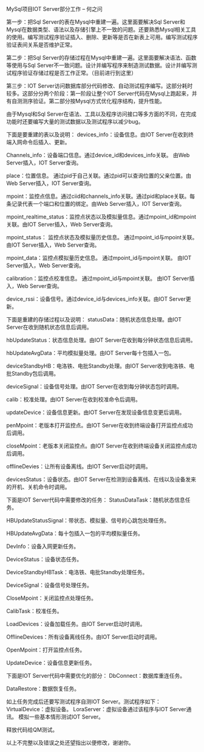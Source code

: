 MySql项目IOT Server部分工作 – 何之问

第一步：把Sql Server的表在Mysql中重建一遍。这里面要解决Sql Server和Mysql在数据类型、语法以及存储引擎上不一致的问题。还要熟悉Mysql相关工具的使用。编写测试程序验证插入、删除、更新等是否在新表上可用。编写测试程序验证表间关系是否维护正常。

第二步：把Sql Server的存储过程在Mysql中重建一遍。这里面要解决语法、函数等使用与Sql Server不一致问题。设计并编写程序来制造测试数据。设计并编写测试程序验证存储过程是否工作正常。（目前进行到这里）

第三步：IOT Server访问数据库部分代码修改、自动测试程序编写。这部分耗时较多。这部分分两个阶段：第一阶段让整个IOT Server代码在Mysql上跑起来，并有自测测序验证。第二部分按Mysql方式优化程序结构，提升性能。

由于Mysql和Sql Server在语法、工具以及程序访问接口等多方面的不同，在完成功能时还要编写大量的测试数据以及测试程序以减少bug。

下面是要重建的表以及说明：
devices_info：设备信息。由IOT Server在收到终端入网命令后插入、更新。

Channels_info：设备端口信息。通过device_id和devices_info关联。 由Web Server插入，IOT Server查询。

place：位置信息。 通过pid于自己关联。通过pid可以查询位置的父亲位置。由Web Server插入，IOT Server查询。

mpoint：监控点信息。通过ciid和channels_info关联。通过pid和place关联。每条记录代表一个端口和位置的绑定。由Web Server插入，IOT Server查询。

mpoint_realtime_status：监控点状态以及模拟量信息。通过mpoint_id和mpoint关联。由IOT Server插入，Web Server查询。

mpoint_status： 监控点状态及模拟量历史信息。 通过mpoint_id与mpoint关联。由IOT Server插入，Web Server查询。

mpoint_data：监控点模拟量历史信息。 通过mpoint_id与mpoint关联。 由IOT Server插入，Web Server查询。

calibration：监控点校准信息。 通过mpoint_id与mpoint关联。 由IOT Server插入，Web Server查询。

device_rssi：设备信号。通过device_id与devices_info关联。由IOT Server更新。

下面是重建的存储过程以及说明：
statusData：随机状态信息处理。由IOT Server在收到随机状态信息后调用。

hbUpdateStatus：状态信息处理。由IOT Server在收到每分钟状态信息后调用。

hbUpdateAvgData：平均模拟量处理。由IOT Server每十包插入一包。

deviceStandbyHB：电洛铁、电批Standby处理。由IOT Server收到电洛铁、电批Standby包后调用。

deviceSignal：设备信号处理。由IOT Server在收到每分钟状态包时调用。

calib：校准处理。由IOT Server在收到校准命令后调用。

updateDevice：设备信息更新。由IOT Server在发现设备信息变更后调用。

penMpoint：老版本打开监控点。由IOT Server在收到终端设备打开监控点成功后调用。

closeMpoint：老版本关闭监控点。由IOT Server在收到终端设备关闭监控点成功后调用。

offlineDevies：让所有设备离线。由IOT Server启动时调用。

devicesStatus：设备状态。由IOT Server在检测到设备离线、在线以及设备发来的开机、关机命令时调用。

下面是IOT Server代码中需要修改的任务：
StatusDataTask：随机状态信息任务。

HBUpdateStatusSignal：带状态、模拟量、信号的心跳包处理任务。

HBUpdateAvgData：每十包插入一包的平均模拟量任务。

DevInfo：设备入网更新任务。

DeviceStatus：设备状态任务。

DeviceStandbyHBTask：电洛铁、电批Standby处理任务。

DeviceSignal：设备信号处理任务。

CloseMpoint：关闭监控点处理任务。

CalibTask：校准任务。

LoadDevices：设备加载任务。由IOT Server启动时调用。

OfflineDevices：所有设备离线任务。由IOT Server启动时调用。

OpenMpoint：打开监控点任务。

UpdateDevice：设备信息更新任务。

下面是IOT Server代码中需要优化的部分：
DbConnect：数据库重连任务。

DataRestore：数据恢复任务。

如上任务完成后还要写测试程序自测IOT Server。测试程序如下：
VirtualDevice：虚拟设备。
LoraServer：虚拟设备通过该程序与IOT Server通讯。
模拟一些基本情形测试IOT Server。

释放代码给QM测试。

以上不完整以及错误之处还望指出以便修改，谢谢你。
